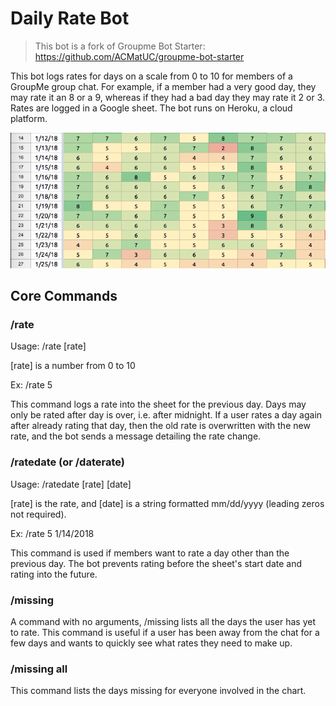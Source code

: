 # Daily Rate Bot
> This bot is a fork of Groupme Bot Starter: https://github.com/ACMatUC/groupme-bot-starter

This bot logs rates for days on a scale from 0 to 10 for members of a GroupMe group chat. For example, if a member had a very good day, they may rate it an 8 or a 9, whereas if they had a bad day they may rate it 2 or 3. Rates are logged in a Google sheet. The bot runs on Heroku, a cloud platform.

![Chart](screenshots/chart.png)

## Core Commands

### /rate

Usage: /rate [rate]

[rate] is a number from 0 to 10

Ex: /rate 5

This command logs a rate into the sheet for the previous day. Days may only be rated after day is over, i.e. after midnight. If a user rates a day again after already rating that day, then the old rate is overwritten with the new rate, and the bot sends a message detailing the rate change.

### /ratedate (or /daterate)

Usage: /ratedate [rate] [date]

[rate] is the rate, and [date] is a string formatted mm/dd/yyyy (leading zeros not required).

Ex: /rate 5 1/14/2018 

This command is used if members want to rate a day other than the previous day. The bot prevents rating before the sheet's start date and rating into the future.

### /missing

A command with no arguments, /missing lists all the days the user has yet to rate. This command is useful if a user has been away from the chat for a few days and wants to quickly see what rates they need to make up.

### /missing all

This command lists the days missing for everyone involved in the chart.
